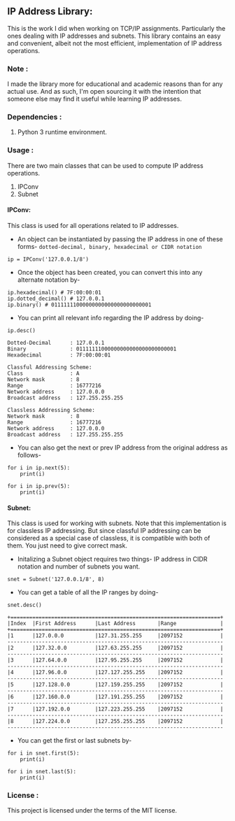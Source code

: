 ## IP Address Library:

This is the work I did when working on TCP/IP assignments. Particularly the ones dealing with IP addresses and subnets.
This library contains an easy and convenient, albeit not the most efficient, implementation of IP address operations.

### Note :

I made the library more for educational and academic reasons than for any actual use. And as such, I'm open sourcing it with the intention that someone else may find it useful while learning IP addresses.

### Dependencies :

1. Python 3 runtime environment.

### Usage :

There are two main classes that can be used to compute IP address operations. 
1. IPConv
2. Subnet

#### IPConv:

This class is used for all operations related to IP addresses.

* An object can be instantiated by passing the IP address in one of these forms- 
```dotted-decimal, binary, hexadecimal or CIDR notation```

```ip = IPConv('127.0.0.1/8')``` 

* Once the object has been created, you can convert this into any alternate notation by-
```
ip.hexadecimal() # 7F:00:00:01
ip.dotted_decimal() # 127.0.0.1
ip.binary() # 01111111000000000000000000000001
```

* You can print all relevant info regarding the IP address by doing-
```
ip.desc()

Dotted-Decimal      : 127.0.0.1
Binary              : 01111111000000000000000000000001
Hexadecimal         : 7F:00:00:01

Classful Addressing Scheme:
Class               : A
Network mask        : 8
Range               : 16777216
Network address     : 127.0.0.0
Broadcast address   : 127.255.255.255

Classless Addressing Scheme:
Network mask        : 8
Range               : 16777216
Network address     : 127.0.0.0
Broadcast address   : 127.255.255.255
```

* You can also get the next or prev IP address from the original address as follows-
```
for i in ip.next(5):
	print(i)

for i in ip.prev(5):
	print(i)
```

#### Subnet:

This class is used for working with subnets. Note that this implementation is for classless IP addressing. But since classful IP addressing can be considered as a special case of classless, it is compatible with both of them. You just need to give correct mask.

* Initalizing a Subnet object requires two things- IP address in CIDR notation and number of subnets you want.
```
snet = Subnet('127.0.0.1/8', 8)
```

* You can get a table of all the IP ranges by doing-
```
snet.desc()

+===================================================================+
|Index  |First Address      |Last Address       |Range              |
+===================================================================+
|1      |127.0.0.0          |127.31.255.255     |2097152            |
---------------------------------------------------------------------
|2      |127.32.0.0         |127.63.255.255     |2097152            |
---------------------------------------------------------------------
|3      |127.64.0.0         |127.95.255.255     |2097152            |
---------------------------------------------------------------------
|4      |127.96.0.0         |127.127.255.255    |2097152            |
---------------------------------------------------------------------
|5      |127.128.0.0        |127.159.255.255    |2097152            |
---------------------------------------------------------------------
|6      |127.160.0.0        |127.191.255.255    |2097152            |
---------------------------------------------------------------------
|7      |127.192.0.0        |127.223.255.255    |2097152            |
---------------------------------------------------------------------
|8      |127.224.0.0        |127.255.255.255    |2097152            |
---------------------------------------------------------------------
```

* You can get the first or last subnets by-
```
for i in snet.first(5):
    print(i)

for i in snet.last(5):
	print(i)
```

### License :

This project is licensed under the terms of the MIT license.
